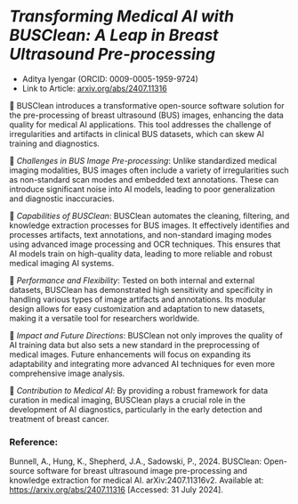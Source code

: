 # _Transforming Medical AI with BUSClean: A Leap in Breast Ultrasound Pre-processing_
- Aditya Iyengar (ORCID: 0009-0005-1959-9724)
- Link to Article: [arxiv.org/abs/2407.11316](https://arxiv.org/abs/2407.11316)

📍 BUSClean introduces a transformative open-source software solution for the pre-processing of breast ultrasound (BUS) images, enhancing the data quality for medical AI applications. This tool addresses the challenge of irregularities and artifacts in clinical BUS datasets, which can skew AI training and diagnostics.

🔸 *Challenges in BUS Image Pre-processing*: Unlike standardized medical imaging modalities, BUS images often include a variety of irregularities such as non-standard scan modes and embedded text annotations. These can introduce significant noise into AI models, leading to poor generalization and diagnostic inaccuracies.

🔸 *Capabilities of BUSClean*: BUSClean automates the cleaning, filtering, and knowledge extraction processes for BUS images. It effectively identifies and processes artifacts, text annotations, and non-standard imaging modes using advanced image processing and OCR techniques. This ensures that AI models train on high-quality data, leading to more reliable and robust medical imaging AI systems.

🔸 *Performance and Flexibility*: Tested on both internal and external datasets, BUSClean has demonstrated high sensitivity and specificity in handling various types of image artifacts and annotations. Its modular design allows for easy customization and adaptation to new datasets, making it a versatile tool for researchers worldwide.

🔸 *Impact and Future Directions*: BUSClean not only improves the quality of AI training data but also sets a new standard in the preprocessing of medical images. Future enhancements will focus on expanding its adaptability and integrating more advanced AI techniques for even more comprehensive image analysis.

🔸 *Contribution to Medical AI*: By providing a robust framework for data curation in medical imaging, BUSClean plays a crucial role in the development of AI diagnostics, particularly in the early detection and treatment of breast cancer.

### Reference:
Bunnell, A., Hung, K., Shepherd, J.A., Sadowski, P., 2024. BUSClean: Open-source software for breast ultrasound image pre-processing and knowledge extraction for medical AI. arXiv:2407.11316v2. Available at: https://arxiv.org/abs/2407.11316 [Accessed: 31 July 2024].
